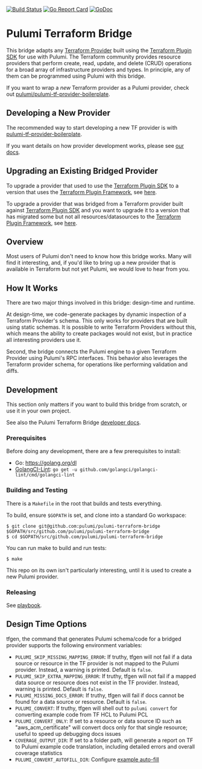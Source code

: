[![Build Status](https://github.com/pulumi/pulumi-terraform-bridge/actions/workflows/master.yml/badge.svg)](https://github.com/pulumi/pulumi-terraform-bridge/actions/workflows/master.yml)
[![Go Report Card](https://goreportcard.com/badge/github.com/pulumi/pulumi-terraform-bridge)](https://goreportcard.com/report/github.com/pulumi/pulumi-terraform-bridge/v3)
[![GoDoc](https://godoc.org/github.com/pulumi/pulumi-terraform-bridge?status.svg)](https://godoc.org/github.com/pulumi/pulumi-terraform-bridge/v3)

# Pulumi Terraform Bridge

This bridge adapts any [Terraform Provider](https://github.com/terraform-providers) built using the [Terraform Plugin
SDK](https://github.com/hashicorp/terraform-plugin-sdk) for use with Pulumi.  The Terraform
community provides resource providers that perform create, read, update, and delete (CRUD) operations for a broad array
of infrastructure providers and types.  In principle, any of them can be programmed using Pulumi with this bridge.

If you want to wrap a _new_ Terraform provider as a Pulumi provider, check out [pulumi/pulumi-tf-provider-boilerplate](https://github.com/pulumi/pulumi-tf-provider-boilerplate).

## Developing a New Provider

The recommended way to start developing a new TF provider is with [pulumi-tf-provider-boilerplate](https://github.com/pulumi/pulumi-tf-provider-boilerplate).

If you want details on how provider development works, please see [our docs](./docs/guides/new-provider.md).

## Upgrading an Existing Bridged Provider

To upgrade a provider that used to use the [Terraform Plugin SDK](https://github.com/hashicorp/terraform-plugin-sdk) to a version that
uses the [Terraform Plugin Framework](https://github.com/hashicorp/terraform-plugin-framework?tab=readme), see [here](https://pulumi-developer-docs.readthedocs.io/projects/pulumi-terraform-bridge/en/latest/docs/guides/upgrade-sdk-to-pf.html).

To upgrade a provider that was bridged from a Terraform provider built against [Terraform
Plugin SDK](https://github.com/hashicorp/terraform-plugin-sdk) and you want to upgrade it to a version that has migrated some but not all
resources/datasources to the [Terraform Plugin Framework](https://github.com/hashicorp/terraform-plugin-sdk?tab=readme-ov-file), see [here](./docs/guides/upgrade-sdk-to-mux.md).

## Overview

Most users of Pulumi don't need to know how this bridge works.  Many will find it interesting, and, if you'd like to
bring up a new provider that is available in Terraform but not yet Pulumi, we would love to hear from you.

## How It Works

There are two major things involved in this bridge: design-time and runtime.

At design-time, we code-generate packages by dynamic inspection of a Terraform Provider's schema.  This only works for
providers that are built using static schemas.  It is possible to write Terraform Providers without this, which means
the ability to create packages would not exist, but in practice all interesting providers use it.

Second, the bridge connects the Pulumi engine to a given Terraform Provider using Pulumi's RPC interfaces.  This
behavior also leverages the Terraform provider schema, for operations like performing validation and diffs.

## Development

This section only matters if you want to build this bridge from scratch, or use it in your own project.

See also the Pulumi Terraform Bridge [developer docs](https://pulumi-developer-docs.readthedocs.io/projects/pulumi-terraform-bridge/en/latest/docs/README.html).

### Prerequisites

Before doing any development, there are a few prerequisites to install:

* Go: https://golang.org/dl
* [GolangCI-Lint](https://github.com/golangci/golangci-lint): `go get -u github.com/golangci/golangci-lint/cmd/golangci-lint`

### Building and Testing

There is a `Makefile` in the root that builds and tests everything.

To build, ensure `$GOPATH` is set, and clone into a standard Go workspace:

    $ git clone git@github.com:pulumi/pulumi-terraform-bridge $GOPATH/src/github.com/pulumi/pulumi-terraform-bridge
    $ cd $GOPATH/src/github.com/pulumi/pulumi-terraform-bridge

You can run make to build and run tests:

    $ make

This repo on its own isn't particularly interesting, until it is used to create a new Pulumi provider.

### Releasing

See [playbook](https://github.com/pulumi/platform-providers-team/blob/main/playbooks/Release%3A%20Terraform%20Bridge.md).

## Design Time Options

tfgen, the command that generates Pulumi schema/code for a bridged provider supports the following environment variables:

* `PULUMI_SKIP_MISSING_MAPPING_ERROR`: If truthy, tfgen will not fail if a data source or resource in the TF provider is not mapped to the Pulumi provider. Instead, a warning is printed. Default is `false`.
* `PULUMI_SKIP_EXTRA_MAPPING_ERROR`: If truthy, tfgen will not fail if a mapped data source or resource does not exist in the TF provider. Instead, warning is printed. Default is `false`.
* `PULUMI_MISSING_DOCS_ERROR`: If truthy, tfgen will fail if docs cannot be found for a data source or resource. Default is `false`.
* `PULUMI_CONVERT`: If truthy, tfgen will shell out to `pulumi convert` for converting example code from TF HCL to Pulumi PCL
* `PULUMI_CONVERT_ONLY`: If set to a resource or data source ID such as "aws_acm_certificate" will convert docs only for that single resource; useful to speed up debugging docs issues
* `COVERAGE_OUTPUT_DIR`: If set to a folder path, will generate a report on TF to Pulumi example code translation, including detailed errors and overall coverage statistics
* `PULUMI_CONVERT_AUTOFILL_DIR`: Configure [example auto-fill](https://github.com/pulumi/pulumi-terraform-bridge/blob/master/docs/auto-fill.md)
